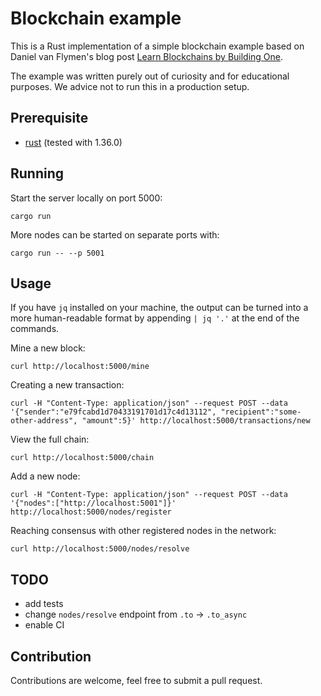 # Blockchain example

This is a Rust implementation of a simple blockchain example based on Daniel van Flymen's blog post [Learn Blockchains by Building One](https://medium.com/p/117428612f46).

The example was written purely out of curiosity and for educational purposes. We advice not to run this in a production setup.

## Prerequisite

- [rust](https://www.rust-lang.org/tools/install) (tested with 1.36.0)

## Running

Start the server locally on port 5000:

`cargo run`

More nodes can be started on separate ports with:

`cargo run -- --p 5001`

## Usage

If you have `jq` installed on your machine, the output can be turned into a more human-readable format by appending 
`| jq '.'` at the end of the commands.

Mine a new block:

`curl http://localhost:5000/mine`

Creating a new transaction:

`curl -H "Content-Type: application/json" --request POST --data '{"sender":"e79fcabd1d70433191701d17c4d13112", "recipient":"some-other-address", "amount":5}' http://localhost:5000/transactions/new`

View the full chain:

`curl http://localhost:5000/chain`

Add a new node:

`curl -H "Content-Type: application/json" --request POST --data '{"nodes":["http://localhost:5001"]}' http://localhost:5000/nodes/register`

Reaching consensus with other registered nodes in the network:

`curl http://localhost:5000/nodes/resolve`

## TODO

- add tests
- change `nodes/resolve` endpoint from `.to` -> `.to_async`
- enable CI

## Contribution

Contributions are welcome, feel free to submit a pull request.
